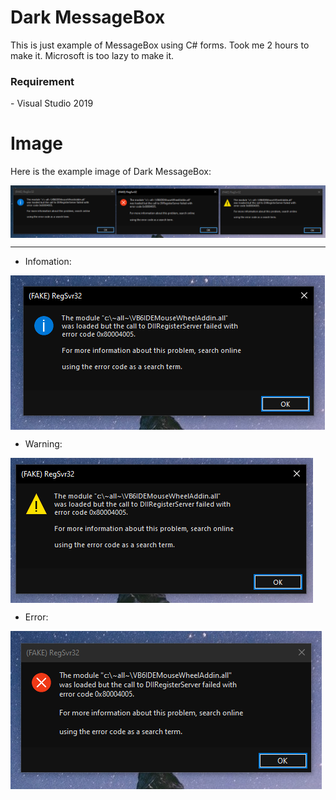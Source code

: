 # Dark MessageBox
This is just example of MessageBox using C# forms. Took me 2 hours to make it. Microsoft is too lazy to make it.

<h3>Requirement</h3>
- Visual Studio 2019

# Image
Here is the example image of Dark MessageBox:

<img align="center" src="https://github.com/QMuffinBoy/solid-waffle/blob/58694fe6abe148f3198666dcdab01f847723cf42/Screenshots/CustomMsgBox.png">

----------------

- Infomation:
<img align="center" src="https://github.com/QMuffinBoy/solid-waffle/blob/58694fe6abe148f3198666dcdab01f847723cf42/Screenshots/CustomMsgBoxInfo.png">

- Warning:
<img align="center" src="https://github.com/QMuffinBoy/solid-waffle/blob/58694fe6abe148f3198666dcdab01f847723cf42/Screenshots/CustomMsgBoxWarning.png">

- Error:
<img align="center" src="https://github.com/QMuffinBoy/solid-waffle/blob/58694fe6abe148f3198666dcdab01f847723cf42/Screenshots/CustomMsgBoxError.png">
